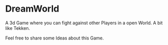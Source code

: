 # DreamWorld
A 3d Game where you can fight against other Players in a open World. A bit like Tekken.


Feel free to share some Ideas about this Game.
